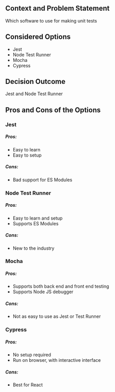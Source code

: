 ## Context and Problem Statement

Which software to use for making unit tests

## Considered Options

- Jest
- Node Test Runner
- Mocha
- Cypress

## Decision Outcome

Jest and Node Test Runner

## Pros and Cons of the Options

### Jest

##### Pros:

- Easy to learn
- Easy to setup

##### Cons:

- Bad support for ES Modules

### Node Test Runner

##### Pros:

- Easy to learn and setup
- Supports ES Modules

##### Cons:

- New to the industry

### Mocha

##### Pros:

- Supports both back end and front end testing
- Supports Node JS debugger

##### Cons:

- Not as easy to use as Jest or Test Runner

### Cypress

##### Pros:

- No setup required
- Run on browser, with interactive interface

##### Cons:

- Best for React
